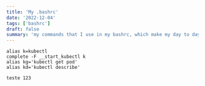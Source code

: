 ```yaml
---
title: 'My .bashrc'
date: '2022-12-04'
tags: ['bashrc']
draft: false
summary: 'my commands that I use in my bashrc, which make my day to day easier'
---
```


```bash:.bashrc
alias k=kubectl
complete -F __start_kubectl k
alias kg='kubectl get pod'
alias kd='kubectl describe'

teste 123
```
